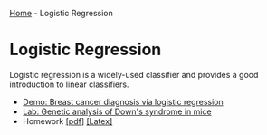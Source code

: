 [Home](../sequence.md) - Logistic Regression 

# Logistic Regression

Logistic regression is a widely-used classifier and provides a good
introduction to linear classifiers.  
* [Demo:  Breast cancer diagnosis via logistic regression](./breast_cancer.ipynb)
* [Lab: Genetic analysis of Down's syndrome in mice](./lab_gene_partial.ipynb)
* Homework [[pdf]](./hw/HW4_Logistic.pdf) [[Latex]](./hw/HW4_Logistic.tex) 

